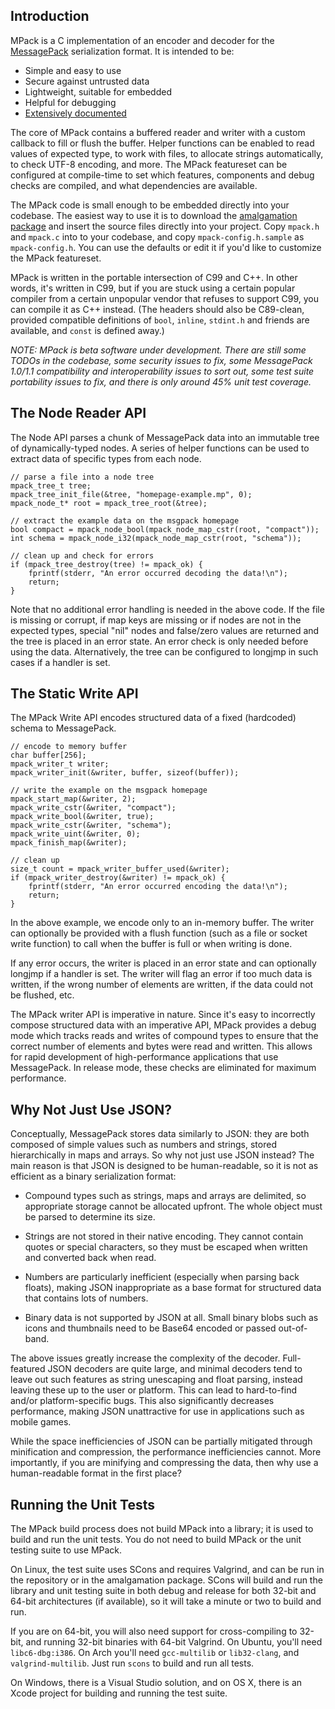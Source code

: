 
## Introduction

MPack is a C implementation of an encoder and decoder for the [MessagePack](http://msgpack.org/) serialization format. It is intended to be:

 * Simple and easy to use
 * Secure against untrusted data
 * Lightweight, suitable for embedded
 * Helpful for debugging
 * [Extensively documented](http://ludocode.github.io/mpack/)

The core of MPack contains a buffered reader and writer with a custom callback to fill or flush the buffer. Helper functions can be enabled to read values of expected type, to work with files, to allocate strings automatically, to check UTF-8 encoding, and more. The MPack featureset can be configured at compile-time to set which features, components and debug checks are compiled, and what dependencies are available.

The MPack code is small enough to be embedded directly into your codebase. The easiest way to use it is to download the [amalgamation package](https://github.com/ludocode/mpack/releases) and insert the source files directly into your project. Copy `mpack.h` and `mpack.c` into to your codebase, and copy `mpack-config.h.sample` as `mpack-config.h`. You can use the defaults or edit it if you'd like to customize the MPack featureset.

MPack is written in the portable intersection of C99 and C++. In other words, it's written in C99, but if you are stuck using a certain popular compiler from a certain unpopular vendor that refuses to support C99, you can compile it as C++ instead. (The headers should also be C89-clean, provided compatible definitions of `bool`, `inline`, `stdint.h` and friends are available, and `const` is defined away.)

*NOTE: MPack is beta software under development. There are still some TODOs in the codebase, some security issues to fix, some MessagePack 1.0/1.1 compatibility and interoperability issues to sort out, some test suite portability issues to fix, and there is only around 45% unit test coverage.*

## The Node Reader API

The Node API parses a chunk of MessagePack data into an immutable tree of dynamically-typed nodes. A series of helper functions can be used to extract data of specific types from each node.

    // parse a file into a node tree
    mpack_tree_t tree;
    mpack_tree_init_file(&tree, "homepage-example.mp", 0);
    mpack_node_t* root = mpack_tree_root(&tree);

    // extract the example data on the msgpack homepage
    bool compact = mpack_node_bool(mpack_node_map_cstr(root, "compact"));
    int schema = mpack_node_i32(mpack_node_map_cstr(root, "schema"));

    // clean up and check for errors
    if (mpack_tree_destroy(tree) != mpack_ok) {
        fprintf(stderr, "An error occurred decoding the data!\n");
        return;
    }

Note that no additional error handling is needed in the above code. If the file is missing or corrupt, if map keys are missing or if nodes are not in the expected types, special "nil" nodes and false/zero values are returned and the tree is placed in an error state. An error check is only needed before using the data. Alternatively, the tree can be configured to longjmp in such cases if a handler is set.

## The Static Write API

The MPack Write API encodes structured data of a fixed (hardcoded) schema to MessagePack.

    // encode to memory buffer
    char buffer[256];
    mpack_writer_t writer;
    mpack_writer_init(&writer, buffer, sizeof(buffer));

    // write the example on the msgpack homepage
    mpack_start_map(&writer, 2);
    mpack_write_cstr(&writer, "compact");
    mpack_write_bool(&writer, true);
    mpack_write_cstr(&writer, "schema");
    mpack_write_uint(&writer, 0);
    mpack_finish_map(&writer);

    // clean up
    size_t count = mpack_writer_buffer_used(&writer);
    if (mpack_writer_destroy(&writer) != mpack_ok) {
        fprintf(stderr, "An error occurred encoding the data!\n");
        return;
    }

In the above example, we encode only to an in-memory buffer. The writer can optionally be provided with a flush function (such as a file or socket write function) to call when the buffer is full or when writing is done.

If any error occurs, the writer is placed in an error state and can optionally longjmp if a handler is set. The writer will flag an error if too much data is written, if the wrong number of elements are written, if the data could not be flushed, etc.

The MPack writer API is imperative in nature. Since it's easy to incorrectly compose structured data with an imperative API, MPack provides a debug mode which tracks reads and writes of compound types to ensure that the correct number of elements and bytes were read and written. This allows for rapid development of high-performance applications that use MessagePack. In release mode, these checks are eliminated for maximum performance.

## Why Not Just Use JSON?

Conceptually, MessagePack stores data similarly to JSON: they are both composed of simple values such as numbers and strings, stored hierarchically in maps and arrays. So why not just use JSON instead? The main reason is that JSON is designed to be human-readable, so it is not as efficient as a binary serialization format:

- Compound types such as strings, maps and arrays are delimited, so appropriate storage cannot be allocated upfront. The whole object must be parsed to determine its size.

- Strings are not stored in their native encoding. They cannot contain quotes or special characters, so they must be escaped when written and converted back when read.

- Numbers are particularly inefficient (especially when parsing back floats), making JSON inappropriate as a base format for structured data that contains lots of numbers.

- Binary data is not supported by JSON at all. Small binary blobs such as icons and thumbnails need to be Base64 encoded or passed out-of-band.

The above issues greatly increase the complexity of the decoder. Full-featured JSON decoders are quite large, and minimal decoders tend to leave out such features as string unescaping and float parsing, instead leaving these up to the user or platform. This can lead to hard-to-find and/or platform-specific bugs. This also significantly decreases performance, making JSON unattractive for use in applications such as mobile games.

While the space inefficiencies of JSON can be partially mitigated through minification and compression, the performance inefficiencies cannot. More importantly, if you are minifying and compressing the data, then why use a human-readable format in the first place?

## Running the Unit Tests

The MPack build process does not build MPack into a library; it is used to build and run the unit tests. You do not need to build MPack or the unit testing suite to use MPack.

On Linux, the test suite uses SCons and requires Valgrind, and can be run in the repository or in the amalgamation package. SCons will build and run the library and unit testing suite in both debug and release for both 32-bit and 64-bit architectures (if available), so it will take a minute or two to build and run.

If you are on 64-bit, you will also need support for cross-compiling to 32-bit, and running 32-bit binaries with 64-bit Valgrind. On Ubuntu, you'll need `libc6-dbg:i386`. On Arch you'll need `gcc-multilib` or `lib32-clang`, and `valgrind-multilib`. Just run `scons` to build and run all tests.

On Windows, there is a Visual Studio solution, and on OS X, there is an Xcode project for building and running the test suite.

